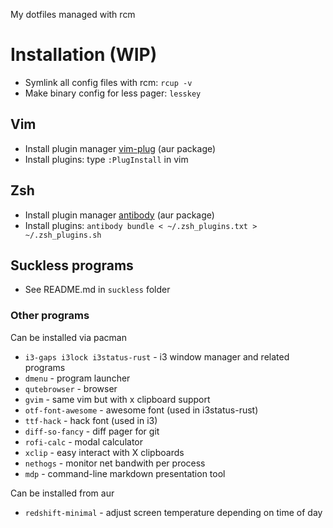 My dotfiles managed with rcm

# Installation (WIP)
* Symlink all config files with rcm: `rcup -v`
* Make binary config for less pager: `lesskey`
## Vim
* Install plugin manager [vim-plug](https://aur.archlinux.org/packages/vim-plug/) (aur package)
* Install plugins: type `:PlugInstall` in vim
## Zsh
* Install plugin manager [antibody](https://aur.archlinux.org/packages/antibody) (aur package)
* Install plugins: `antibody bundle < ~/.zsh_plugins.txt > ~/.zsh_plugins.sh`
## Suckless programs
* See README.md in `suckless` folder
### Other programs
Can be installed via pacman

* `i3-gaps i3lock i3status-rust` - i3 window manager and related programs
* `dmenu` - program launcher
* `qutebrowser` - browser
* `gvim` - same vim but with x clipboard support
* `otf-font-awesome` - awesome font (used in i3status-rust)
* `ttf-hack` - hack font (used in i3)
* `diff-so-fancy` - diff pager for git
* `rofi-calc` - modal calculator
* `xclip` - easy interact with X clipboards
* `nethogs` - monitor net bandwith per process
* `mdp` - command-line markdown presentation tool

Can be installed from aur

* `redshift-minimal` - adjust screen temperature depending on time of day

